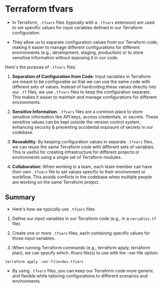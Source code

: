# Terraform tfvars

* In Terraform, `.tfvars` files (typically with a `.tfvars` extension) are used to set specific values for input variables defined in our Terraform configuration. 

* They allow us to separate configuration values from our Terraform code, making it easier to manage different configurations for different environments (e.g., development, staging, production) or to store sensitive information without exposing it in our code.

Here's the purpose of `.tfvars` files:

1. **Separation of Configuration from Code**: Input variables in Terraform are meant to be configurable so that we can use the same code with different sets of values. Instead of hardcoding these values directly into our `.tf` files, we use `.tfvars` files to keep the configuration separate. This makes it easier to maintain and manage configurations for different environments.

2. **Sensitive Information**: `.tfvars` files are a common place to store sensitive information like API keys, access credentials, or secrets. These sensitive values can be kept outside the version control system, enhancing security & preventing accidental exposure of secrets in our codebase.

3. **Reusability**: By keeping configuration values in separate `.tfvars` files, we can reuse the same Terraform code with different sets of variables. This is useful for creating infrastructure for different projects or environments using a single set of Terraform modules.

4. **Collaboration**: When working in a team, each team member can have their own `.tfvars` file to set values specific to their environment or workflow. This avoids conflicts in the codebase when multiple people are working on the same Terraform project.

## Summary

* Here's how we typically use `.tfvars` files

1. Define our input variables in our Terraform code (e.g., in a `variables.tf` file).

2. Create one or more `.tfvars` files, each containing specific values for those input variables.

3. When running Terraform commands (e.g., terraform apply, terraform plan), we can specify which .tfvars file(s) to use with the -var-file option:

```
terraform apply -var-file=dev.tfvars
```

* By using `.tfvars` files, you can keep our Terraform code more generic and flexible while tailoring configurations to different scenarios and environments.